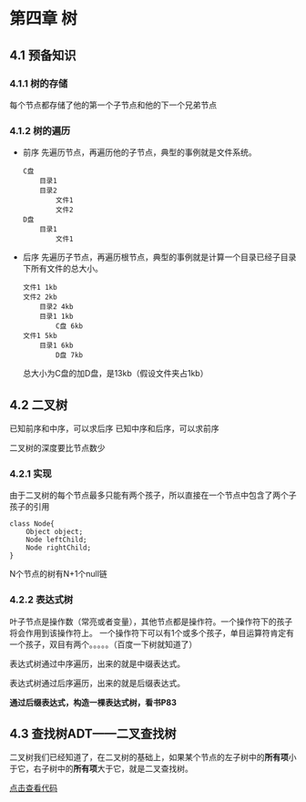 

# 第四章 树

## 4.1 预备知识

### 4.1.1 树的存储

每个节点都存储了他的第一个子节点和他的下一个兄弟节点

### 4.1.2 树的遍历

- 前序
	先遍历节点，再遍历他的子节点，典型的事例就是文件系统。
	```
	C盘
		目录1
		目录2
			文件1
			文件2
	D盘
		目录1
			文件1

	```

- 后序
	先遍历子节点，再遍历根节点，典型的事例就是计算一个目录已经子目录下所有文件的总大小。
	```
	文件1 1kb
	文件2 2kb
		目录2 4kb
		目录1 1kb
			C盘 6kb
	文件1 5kb
		目录1 6kb		
			D盘 7kb
	```
	总大小为C盘的加D盘，是13kb（假设文件夹占1kb）
	

## 4.2 二叉树
已知前序和中序，可以求后序
已知中序和后序，可以求前序

二叉树的深度要比节点数少

### 4.2.1 实现

由于二叉树的每个节点最多只能有两个孩子，所以直接在一个节点中包含了两个子孩子的引用
```
class Node{
	Object object;
	Node leftChild;
	Node rightChild;
}
```

N个节点的树有N+1个null链

### 4.2.2 表达式树

叶子节点是操作数（常亮或者变量），其他节点都是操作符。一个操作符下的孩子将会作用到该操作符上。
一个操作符下可以有1个或多个孩子，单目运算符肯定有一个孩子，双目有两个。。。。。（百度一下树就知道了）

表达式树通过中序遍历，出来的就是中缀表达式。

表达式树通过后序遍历，出来的就是后缀表达式。

**通过后缀表达式，构造一棵表达式树，看书P83**


## 4.3 查找树ADT——二叉查找树

二叉树我们已经知道了，在二叉树的基础上，如果某个节点的左子树中的**所有项**小于它，右子树中的**所有项**大于它，就是二叉查找树。

















[点击查看代码](https://github.com/3440395/DataStructures/blob/master/code/DataStructures/app/src/main/java/com/xk/chapter2/No2_4_3.java)